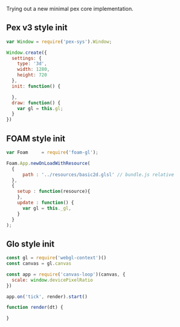 Trying out a new minimal pex core implementation.

## Pex v3 style init

```javascript
var Window = require('pex-sys').Window;

Window.create({
  settings: {
    type: '3d',
    width: 1280,
    height: 720
  },
  init: function() {

  },
  draw: function() {
    var gl = this.gl;
  }
})
```

## FOAM style init

```javascript
var Foam     = require('foam-gl');

Foam.App.newOnLoadWithResource(
  {
      path : '../resources/basic2d.glsl' // bundle.js relative
  },
  {
    setup : function(resource){
    },
    update : function() {
      var gl = this._gl,
    }
  }
);
```

## Glo style init

```javascript
const gl = require('webgl-context')()
const canvas = gl.canvas

const app = require('canvas-loop')(canvas, {
  scale: window.devicePixelRatio
})

app.on('tick', render).start()

function render(dt) {

}
```
